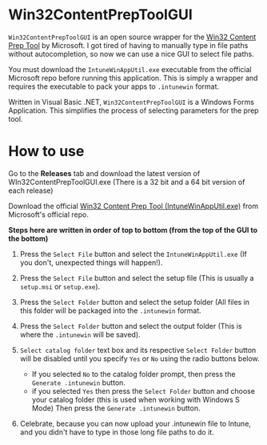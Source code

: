 # Win32ContentPrepToolGUI

`Win32ContentPrepToolGUI` is an open source wrapper for the [Win32 Content Prep Tool](https://github.com/Microsoft/Microsoft-Win32-Content-Prep-Tool) by Microsoft. I got tired of having to manually type in file paths without autocompletion, so now we can use a nice GUI to select file paths.

You must download the `IntuneWinAppUtil.exe` executable from the official Microsoft repo before running this application. This is simply a wrapper and requires the executable to pack your apps to `.intunewin` format.

Written in Visual Basic .NET, `Win32ContentPrepToolGUI` is a Windows Forms Application. This simplifies the process of selecting parameters for the prep tool.

# How to use

Go to the **Releases** tab and download the latest version of WIn32ContentPrepToolGUI.exe (There is a 32 bit and a 64 bit version of each release)

Download the official [Win32 Content Prep Tool (IntuneWinAppUtil.exe)](https://github.com/Microsoft/Microsoft-Win32-Content-Prep-Tool) from Microsoft's official repo.


**Steps here are written in order of top to bottom (from the top of the GUI to the bottom)**

1. Press the `Select File` button and select the `IntuneWinAppUtil.exe` (If you don't, unexpected things will happen!).
2. Press the `Select File` button and select the setup file (This is usually a `setup.msi` or `setup.exe`).
3. Press the `Select Folder` button and select the setup folder (All files in this folder will be packaged into the `.intunewin` format.
4. Press the `Select Folder` button and select the output folder (This is where the `.intunewin` will be saved).
5. `Select catalog folder` text box and its respective `Select Folder` button will be disabled until you specify `Yes` or `No` using the radio buttons below.
    - If you selected `No` to the catalog folder prompt, then press the `Generate .intunewin` button.
    - if you selected `Yes` then press the `Select Folder` button and choose your catalog folder (this is used when working with Windows S Mode) Then press the `Generate .intunewin` button.

6. Celebrate, because you can now upload your .intunewin file to Intune, and you didn't have to type in those long file paths to do it.
